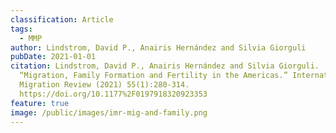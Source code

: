 ```yaml
---
classification: Article
tags:
  - MMP
author: Lindstrom, David P., Anairis Hernández and Silvia Giorguli
pubDate: 2021-01-01
citation: Lindstrom, David P., Anairis Hernández and Silvia Giorguli.
  “Migration, Family Formation and Fertility in the Americas.” International
  Migration Review (2021) 55(1):280-314.
  https://doi.org/10.1177%2F0197918320923353
feature: true
image: /public/images/imr-mig-and-family.png
---
```

